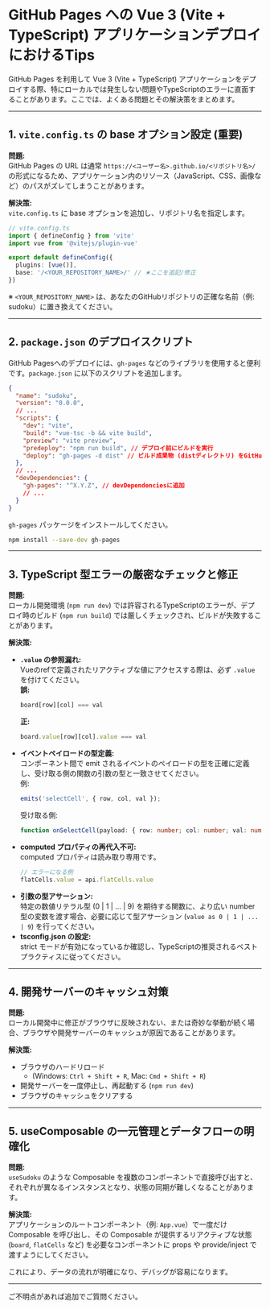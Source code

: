 # GitHub Pages への Vue 3 (Vite + TypeScript) アプリケーションデプロイにおけるTips

GitHub Pages を利用して Vue 3 (Vite + TypeScript) アプリケーションをデプロイする際、特にローカルでは発生しない問題やTypeScriptのエラーに直面することがあります。ここでは、よくある問題とその解決策をまとめます。

---

## 1. `vite.config.ts` の base オプション設定 (重要)

**問題:**  
GitHub Pages の URL は通常 `https://<ユーザー名>.github.io/<リポジトリ名>/` の形式になるため、アプリケーション内のリソース（JavaScript、CSS、画像など）のパスがズレてしまうことがあります。

**解決策:**  
`vite.config.ts` に base オプションを追加し、リポジトリ名を指定します。

```ts
// vite.config.ts
import { defineConfig } from 'vite'
import vue from '@vitejs/plugin-vue'

export default defineConfig({
  plugins: [vue()],
  base: '/<YOUR_REPOSITORY_NAME>/' // ★ここを追記/修正
})
```
※ `<YOUR_REPOSITORY_NAME>` は、あなたのGitHubリポジトリの正確な名前（例: sudoku）に置き換えてください。

---

## 2. `package.json` のデプロイスクリプト

GitHub Pagesへのデプロイには、`gh-pages` などのライブラリを使用すると便利です。`package.json` に以下のスクリプトを追加します。

```json
{
  "name": "sudoku",
  "version": "0.0.0",
  // ...
  "scripts": {
    "dev": "vite",
    "build": "vue-tsc -b && vite build",
    "preview": "vite preview",
    "predeploy": "npm run build", // デプロイ前にビルドを実行
    "deploy": "gh-pages -d dist" // ビルド成果物 (distディレクトリ) をGitHub Pagesにプッシュ
  },
  // ...
  "devDependencies": {
    "gh-pages": "^X.Y.Z", // devDependenciesに追加
    // ...
  }
}
```
`gh-pages` パッケージをインストールしてください。

```sh
npm install --save-dev gh-pages
```

---

## 3. TypeScript 型エラーの厳密なチェックと修正

**問題:**  
ローカル開発環境 (`npm run dev`) では許容されるTypeScriptのエラーが、デプロイ時のビルド (`npm run build`) では厳しくチェックされ、ビルドが失敗することがあります。

**解決策:**

- **`.value` の参照漏れ:**  
  Vueのrefで定義されたリアクティブな値にアクセスする際は、必ず `.value` を付けてください。  
  **誤:**  
  ```js
  board[row][col] === val
  ```
  **正:**  
  ```js
  board.value[row][col].value === val
  ```
- **イベントペイロードの型定義:**  
  コンポーネント間で emit されるイベントのペイロードの型を正確に定義し、受け取る側の関数の引数の型と一致させてください。  
  例:  
  ```js
  emits('selectCell', { row, col, val });
  ```
  受け取る側:  
  ```ts
  function onSelectCell(payload: { row: number; col: number; val: number })
  ```
- **computed プロパティの再代入不可:**  
  computed プロパティは読み取り専用です。  
  ```js
  // エラーになる例
  flatCells.value = api.flatCells.value
  ```
- **引数の型アサーション:**  
  特定の数値リテラル型 (0 | 1 | ... | 9) を期待する関数に、より広い number 型の変数を渡す場合、必要に応じて型アサーション (`value as 0 | 1 | ... | 9`) を行ってください。
- **tsconfig.json の設定:**  
  strict モードが有効になっているか確認し、TypeScriptの推奨されるベストプラクティスに従ってください。

---

## 4. 開発サーバーのキャッシュ対策

**問題:**  
ローカル開発中に修正がブラウザに反映されない、または奇妙な挙動が続く場合、ブラウザや開発サーバーのキャッシュが原因であることがあります。

**解決策:**

- ブラウザのハードリロード  
  - (Windows: `Ctrl + Shift + R`, Mac: `Cmd + Shift + R`)
- 開発サーバーを一度停止し、再起動する (`npm run dev`)
- ブラウザのキャッシュをクリアする

---

## 5. useComposable の一元管理とデータフローの明確化

**問題:**  
`useSudoku` のような Composable を複数のコンポーネントで直接呼び出すと、それぞれが異なるインスタンスとなり、状態の同期が難しくなることがあります。

**解決策:**  
アプリケーションのルートコンポーネント（例: `App.vue`）で一度だけ Composable を呼び出し、その Composable が提供するリアクティブな状態 (`board`, `flatCells` など) を必要なコンポーネントに props や provide/inject で渡すようにしてください。

これにより、データの流れが明確になり、デバッグが容易になります。

---

ご不明点があれば追加でご質問ください。